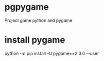 # pgpygame
Project game python and pygame


# install pygame
python -m pip install -U pygame==2.3.0 --user